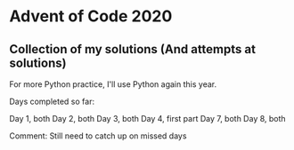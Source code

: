 # Advent of Code 2020
## Collection of my solutions (And attempts at solutions)

For more Python practice, I'll use Python again this year.

Days completed so far:

Day 1, both
Day 2, both
Day 3, both
Day 4, first part
Day 7, both
Day 8, both

Comment: Still need to catch up on missed days